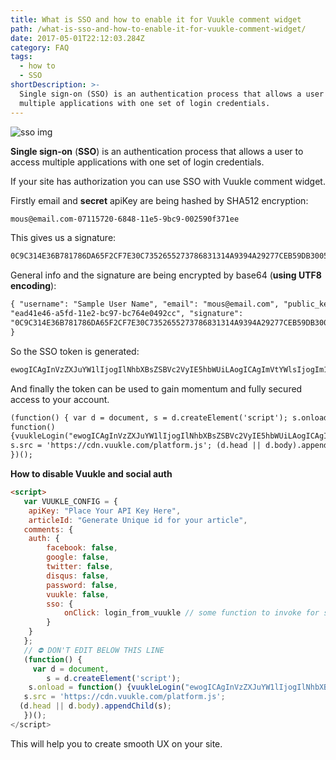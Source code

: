 ```yaml
---
title: What is SSO and how to enable it for Vuukle comment widget
path: /what-is-sso-and-how-to-enable-it-for-vuukle-comment-widget/
date: 2017-05-01T22:12:03.284Z
category: FAQ
tags:
  - how to
  - SSO
shortDescription: >-
  Single sign-on (SSO) is an authentication process that allows a user to access
  multiple applications with one set of login credentials.
---
```


![sso img](/img/what-is-sso-and-how-to-enable-it-for-vuukle-comment-widget-img_2.png)

**Single sign-on** (**SSO**) is an authentication process that allows a user to access multiple applications with one set of login credentials.

If your site has authorization you can use SSO with Vuukle comment widget.

Firstly email and **secret** apiKey are being hashed by SHA512 encryption:

```html
mous@email.com-07115720-6848-11e5-9bc9-002590f371ee
```

This gives us a signature:

```html
0C9C314E36B781786DA65F2CF7E30C7352655273786831314A9394A29277CEB59DB3005203A42F2DEA8A15A44630243E5B4F10C19AB0C7D703AC29D6C78A0180
```

General info and the signature are being encrypted by base64 (**using UTF8 encoding**):

```html
{ "username": "Sample User Name", "email": "mous@email.com", "public_key":
"ead41e46-a5fd-11e2-bc97-bc764e0492cc", "signature":
"0C9C314E36B781786DA65F2CF7E30C7352655273786831314A9394A29277CEB59DB3005203A42F2DEA8A15A44630243E5B4F10C19AB0C7D703AC29D6C78A0180"
}
```

So the SSO token is generated:

```html
ewogICAgInVzZXJuYW1lIjogIlNhbXBsZSBVc2VyIE5hbWUiLAogICAgImVtYWlsIjogIm1vdXNAZW1haWwuY29tIiwKICAgICJwdWJsaWNfa2V5IjogImVhZDQxZTQ2LWE1ZmQtMTFlMi1iYzk3LWJjNzY0ZTA0OTJjYyIsCiAgICAic2lnbmF0dXJlIjogIjBDOUMzMTRFMzZCNzgxNzg2REE2NUYyQ0Y3RTMwQzczNTI2NTUyNzM3ODY4MzEzMTRBOTM5NEEyOTI3N0NFQjU5REIzMDA1MjAzQTQyRjJERUE4QTE1QTQ0NjMwMjQzRTVCNEYxMEMxOUFCMEM3RDcwM0FDMjlENkM3OEEwMTgwIgp9
```

And finally the token can be used to gain momentum and fully secured access to your account.

```html
(function() { var d = document, s = d.createElement('script'); s.onload =
function()
{vuukleLogin("ewogICAgInVzZXJuYW1lIjogIlNhbXBsZSBVc2VyIE5hbWUiLAogICAgImVtYWlsIjogIm1vdXNAZW1haWwuY29tIiwKICAgICJwdWJsaWNfa2V5IjogImVhZDQxZTQ2LWE1ZmQtMTFlMi1iYzk3LWJjNzY0ZTA0OTJjYyIsCiAgICAic2lnbmF0dXJlIjogIjBDOUMzMTRFMzZCNzgxNzg2REE2NUYyQ0Y3RTMwQzczNTI2NTUyNzM3ODY4MzEzMTRBOTM5NEEyOTI3N0NFQjU5REIzMDA1MjAzQTQyRjJERUE4QTE1QTQ0NjMwMjQzRTVCNEYxMEMxOUFCMEM3RDcwM0FDMjlENkM3OEEwMTgwIgp9")};
s.src = 'https://cdn.vuukle.com/platform.js'; (d.head || d.body).appendChild(s);
})();
```

**How to disable Vuukle and social auth**

```html
<script>
   var VUUKLE_CONFIG = {
   	apiKey: "Place Your API Key Here",
   	articleId: "Generate Unique id for your article",
   comments: {
  	auth: {
  		facebook: false,
  		google: false,
  		twitter: false,
  		disqus: false,
  		password: false,
  		vuukle: false,
  		sso: {
  			onClick: login_from_vuukle // some function to invoke for sso modal
  		}
  	}
   };
   // ⛔️ DON'T EDIT BELOW THIS LINE
   (function() {
  	 var d = document,
   		s = d.createElement('script');
  	s.onload = function() {vuukleLogin("ewogICAgInVzZXJuYW1lIjogIlNhbXBsZSBVc2VyIE5hbWUiLAogICAgImVtYWlsIjogIm1vdXNAZW1haWwuY29tIiwKICAgICJwdWJsaWNfa2V5IjogImVhZDQxZTQ2LWE1ZmQtMTFlMi1iYzk3LWJjNzY0ZTA0OTJjYyIsCiAgICAic2lnbmF0dXJlIjogIjBDOUMzMTRFMzZCNzgxNzg2REE2NUYyQ0Y3RTMwQzczNTI2NTUyNzM3ODY4MzEzMTRBOTM5NEEyOTI3N0NFQjU5REIzMDA1MjAzQTQyRjJERUE4QTE1QTQ0NjMwMjQzRTVCNEYxMEMxOUFCMEM3RDcwM0FDMjlENkM3OEEwMTgwIgp9")};
   s.src = 'https://cdn.vuukle.com/platform.js';
  (d.head || d.body).appendChild(s);
   })();
</script>
```

This will help you to create smooth UX on your site.

